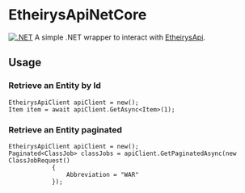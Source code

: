# EtheirysApiNetCore
[![.NET](https://github.com/E-vvia/EtheirysApiNetCore/actions/workflows/dotnet.yml/badge.svg)](https://github.com/E-vvia/EtheirysApiNetCore/actions/workflows/dotnet.yml)
A simple .NET wrapper to interact with [EtheirysApi](https://etheirysapi.com).

## Usage
### Retrieve an Entity by Id
```
EtheirysApiClient apiClient = new();
Item item = await apiClient.GetAsync<Item>(1);
```
### Retrieve an Entity paginated
```
EtheirysApiClient apiClient = new();
Paginated<ClassJob> classJobs = apiClient.GetPaginatedAsync(new ClassJobRequest()
            {
                Abbreviation = "WAR"
            });
```
